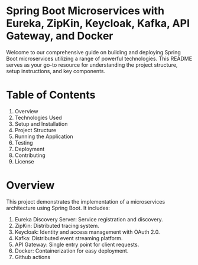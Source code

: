 
# Spring Boot Microservices with Eureka, ZipKin, Keycloak, Kafka, API Gateway, and Docker

Welcome to our comprehensive guide on building and deploying Spring Boot microservices utilizing a range of powerful technologies. This README serves as your go-to resource for understanding the project structure, setup instructions, and key components.


# Table of Contents

1. Overview
2. Technologies Used
3. Setup and Installation
4. Project Structure
5. Running the Application
6. Testing
7. Deployment
8. Contributing
10. License

# Overview
This project demonstrates the implementation of a microservices architecture using Spring Boot. It includes:

1. Eureka Discovery Server: Service registration and discovery.
2. ZipKin: Distributed tracing system.
3. Keycloak: Identity and access management with OAuth 2.0.
4. Kafka: Distributed event streaming platform.
5. API Gateway: Single entry point for client requests.
6. Docker: Containerization for easy deployment.
7. Github actions


